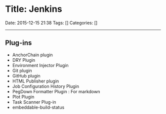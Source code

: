# Title: Jenkins

Date: 2015-12-15 21:38
Tags: []
Categories: []

---

## Plug-ins

* AnchorChain plugin
* DRY Plugin
* Environment Injector Plugin
* Git plugin
* GitHub plugin
* HTML Publisher plugin
* Job Configuration History Plugin
* PegDown Formatter Plugin : For markdown
* Plot Plugin
* Task Scanner Plug-in
* embeddable-build-status
